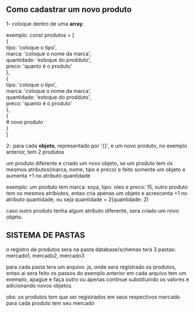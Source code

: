 ## Como cadastrar um novo produto

1- coloque dentro de uma **array**. <br/>

exemplo: const produtos = [<br/>
    {<br/>
        tipo: 'coloque o tipo',<br/>
        marca: 'coloque o nome da marca',<br/>
        quantidade: 'estoque do prodduto',<br/>
        preco: 'quanto é o produto'<br/>
    },<br/>
    {<br/>
        tipo: 'coloque o tipo',<br/>
        marca: 'coloque o nome da marca',<br/>
        quantidade: 'estoque do prodduto',<br/>
        preco: 'quanto é o produto'<br/>
    },<br/>
    {<br/>
        # novo produto <br/>
    }<br/>
]<br/>


2-  para cada **objeto**, representado por '{}', e um novo produto, no exemplo anterior, tem 2  produtos

um produto diferente e criado um novo objeto, se um produto tem os mesmos atributos(marca, nome, tipo e preco)
e feito somente um objeto e aumenta +1 no atributo quantidade

exemplo: um produto tem marca: soya, tipo: oleo e preco: 15, outro produto tem os mesmos atribiutos, entao
cria apenas um objeto e acrescenta +1 no atributo quantidade, ou seja quantidade = 2(quantidade: 2)

caso outro produto tenha algum atributo diferente, sera criado um novo objeto.


## SISTEMA DE PASTAS

o registro de produtos sera na pasta database/schemas
terá 3 pastas: mercado1, mercado2, mercado3

para cada pasta tera um arquivo .js, onde sera registrado os produtos, entao ai sera feito os passos do exemplo anterior
em cada arquivo tem um exemplo, apague e faça outro ou apenas continue substituindo os valores e adicionando novos objetos.


obs: os produtos tem que ser registrados em seus respectivos mercado
para cada produto tem seu mercado



